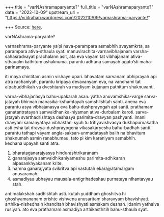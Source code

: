 +++
title = "varNAshramaparyante?"
full_title = "varNAshramaparyante?"
date = "2022-10-09"
upstream_url = "https://vriitrahan.wordpress.com/2022/10/09/varnashrama-paryante/"

+++
Source: [here](https://vriitrahan.wordpress.com/2022/10/09/varnashrama-paryante/).

varNAshrama-paryante?

varnashrama-paryante ya’pi nava-parampara asmabhih svayamkrta, sa parampara ativa-sthaula syat. manuvirachita-varnavibhajanam varsha-sahasradvayat prachalann asit, ata eva vayam tat vibhajanam ativa-sthaualm kathitum ashaknuma. parantu adhuna samayah agato’sti maha-parinamaya.

iti maya chintitam asmin vishaye upari. bhavatam sarvanam abhiprayah api atra rachaniyah, parantu kripaya devavanyam eva, na vanchami tat alpabuddhikah va dveshtarah va madiyam kujanam pathitum shaknuvanti.

varna-vibhajanasya bahu-upakarah asan. yatha anuvamshika-varge sarva-jatayah bhinnah manasika-kshamtayah samshlishtah santi. anena eva parantu asya vibhajanasya eva bahu-dushprayogah api santi. prathamam ganatantratayah samvaidhanika-niyaman ativa-durbalam karoti. sarva-jatayah svarthadrishtaya deshasya parimita-dravyan pashyanti. imani dravyani samanyataya vibhaktani syuh tu tritiyavishvasya dukhapurnakatha asti esha tat dravya-dushprayogena vikasakaryeshu bahu-badhah santi. parantu tathapi vayam angla-saksan-unmadatayah balih na bhavitum shaknumah asmin ranabhumau. tato pi kim karaniyam asmabhih.  
kechana upayah santi atra.  
  
1) bharataganarajyasya hindurashtrikaranam  
2) ganarajasya samvaidhikaniyameshu parimita-adhikarah alpasankhyakanam krite.  
3) namna ganarajyata svikritva api vastutah ekarajyatamargam anusaramah.  
4) asmadiyau ubhayau mausala-antigrihadeshau purnataya nihantavyau stah.  
  
antimalakshah sadhishtah asti. kutah yuddham ghoshitva hi ghoshyamananam prishte vishvena anusaritam sharavyam bhavishyati. arthika-nishedhaih khanditah bhavishyati asmakam deshah. idanim yathaiva rusiyah. ato eva prathamam asmadiya arthikasthitih bahu-sthaula syat.  
